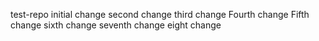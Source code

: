 test-repo
initial change
second change
third change
Fourth change
Fifth change
sixth change
seventh change
eight change